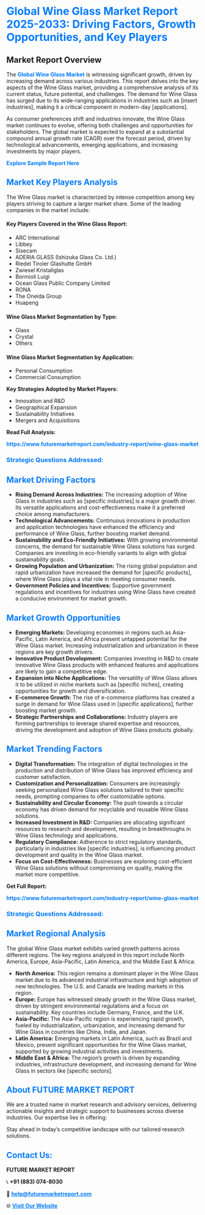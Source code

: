 <h1 style="color: #007BFF;">Global Wine Glass Market Report 2025-2033: Driving Factors, Growth Opportunities, and Key Players</h1>

<section id="overview">
<h2>Market Report Overview</h2>
<p>The <a href="https://www.futuremarketreport.com/industry-report/wine-glass-market" style="color: #007BFF; text-decoration: none;"><strong>Global Wine Glass Market</strong></a> is witnessing significant growth, driven by increasing demand across various industries. This report delves into the key aspects of the Wine Glass market, providing a comprehensive analysis of its current status, future potential, and challenges. The demand for Wine Glass has surged due to its wide-ranging applications in industries such as [insert industries], making it a critical component in modern-day [applications].</p>
<p>As consumer preferences shift and industries innovate, the Wine Glass market continues to evolve, offering both challenges and opportunities for stakeholders. The global market is expected to expand at a substantial compound annual growth rate (CAGR) over the forecast period, driven by technological advancements, emerging applications, and increasing investments by major players.</p>
</section>

<section id="overview">
<p><a href="https://www.futuremarketreport.com/request-sample/reportId=28171" style="color: #007BFF; text-decoration: none;"><strong>Explore Sample Report Here</strong></a></p>
</section>

<section id="key-players">
<h2 style="color: #007BFF;">Market Key Players Analysis</h2>
<p>The Wine Glass market is characterized by intense competition among key players striving to capture a larger market share. Some of the leading companies in the market include:</p>
<h4>Key Players Covered in the Wine Glass Report:</h4>
<ul><li>ARC International</li><li>Libbey</li><li>Sisecam</li><li>ADERIA GLASS (Ishizuka Glass Co. Ltd.)</li><li>Riedel Tiroler Glashutte GmbH</li><li>Zwiesel Kristallglas</li><li>Bormioli Luigi</li><li>Ocean Glass Public Company Limited</li><li>RONA</li><li>The Oneida Group</li><li>Huapeng</li></ul>
<h4>Wine Glass Market Segmentation by Type:</h4>
<ul><li>Glass</li><li>Crystal</li><li>Others</li></ul>

<h4>Wine Glass Market Segmentation by Application:</h4>
<ul><li>Personal Consumption</li><li>Commercial Consumption</li></ul>
<p><strong>Key Strategies Adopted by Market Players:</strong></p>
<ul>
<li>Innovation and R&D</li>
<li>Geographical Expansion</li>
<li>Sustainability Initiatives</li>
<li>Mergers and Acquisitions</li>
</ul>
</section>

<section>
<p><strong>Read Full Analysis: </strong></p><a href="https://www.futuremarketreport.com/industry-report/wine-glass-market" style="color: #007BFF; text-decoration: none;"><strong>https://www.futuremarketreport.com/industry-report/wine-glass-market</strong></a>
<h3 style="color: #007BFF;">Strategic Questions Addressed:</h3>
</section>

<section id="driving-factors">
<h2 style="color: #007BFF;">Market Driving Factors</h2>
<ul>
<li><strong>Rising Demand Across Industries:</strong> The increasing adoption of Wine Glass in industries such as [specific industries] is a major growth driver. Its versatile applications and cost-effectiveness make it a preferred choice among manufacturers.</li>
<li><strong>Technological Advancements:</strong> Continuous innovations in production and application technologies have enhanced the efficiency and performance of Wine Glass, further boosting market demand.</li>
<li><strong>Sustainability and Eco-Friendly Initiatives:</strong> With growing environmental concerns, the demand for sustainable Wine Glass solutions has surged. Companies are investing in eco-friendly variants to align with global sustainability goals.</li>
<li><strong>Growing Population and Urbanization:</strong> The rising global population and rapid urbanization have increased the demand for [specific products], where Wine Glass plays a vital role in meeting consumer needs.</li>
<li><strong>Government Policies and Incentives:</strong> Supportive government regulations and incentives for industries using Wine Glass have created a conducive environment for market growth.</li>
</ul>
</section>

<section id="growth-opportunities">
<h2 style="color: #007BFF;">Market Growth Opportunities</h2>
<ul>
<li><strong>Emerging Markets:</strong> Developing economies in regions such as Asia-Pacific, Latin America, and Africa present untapped potential for the Wine Glass market. Increasing industrialization and urbanization in these regions are key growth drivers.</li>
<li><strong>Innovative Product Development:</strong> Companies investing in R&D to create innovative Wine Glass products with enhanced features and applications are likely to gain a competitive edge.</li>
<li><strong>Expansion into Niche Applications:</strong> The versatility of Wine Glass allows it to be utilized in niche markets such as [specific niches], creating opportunities for growth and diversification.</li>
<li><strong>E-commerce Growth:</strong> The rise of e-commerce platforms has created a surge in demand for Wine Glass used in [specific applications], further boosting market growth.</li>
<li><strong>Strategic Partnerships and Collaborations:</strong> Industry players are forming partnerships to leverage shared expertise and resources, driving the development and adoption of Wine Glass products globally.</li>
</ul>
</section>

<section id="trending-factors">
<h2 style="color: #007BFF;">Market Trending Factors</h2>
<ul>
<li><strong>Digital Transformation:</strong> The integration of digital technologies in the production and distribution of Wine Glass has improved efficiency and customer satisfaction.</li>
<li><strong>Customization and Personalization:</strong> Consumers are increasingly seeking personalized Wine Glass solutions tailored to their specific needs, prompting companies to offer customizable options.</li>
<li><strong>Sustainability and Circular Economy:</strong> The push towards a circular economy has driven demand for recyclable and reusable Wine Glass solutions.</li>
<li><strong>Increased Investment in R&D:</strong> Companies are allocating significant resources to research and development, resulting in breakthroughs in Wine Glass technology and applications.</li>
<li><strong>Regulatory Compliance:</strong> Adherence to strict regulatory standards, particularly in industries like [specific industries], is influencing product development and quality in the Wine Glass market.</li>
<li><strong>Focus on Cost-Effectiveness:</strong> Businesses are exploring cost-efficient Wine Glass solutions without compromising on quality, making the market more competitive.</li>
</ul>
</section>

<section>
<p><strong>Get Full Report: </strong></p><a href="https://www.futuremarketreport.com/industry-report/wine-glass-market" style="color: #007BFF; text-decoration: none;"><strong>https://www.futuremarketreport.com/industry-report/wine-glass-market</strong></a>
<h3 style="color: #007BFF;">Strategic Questions Addressed:</h3>
</section>


<section id="regional-analysis">
<h2 style="color: #007BFF;">Market Regional Analysis</h2>
<p>The global Wine Glass market exhibits varied growth patterns across different regions. The key regions analyzed in this report include North America, Europe, Asia-Pacific, Latin America, and the Middle East & Africa:</p>
<ul>
<li><strong>North America:</strong> This region remains a dominant player in the Wine Glass market due to its advanced industrial infrastructure and high adoption of new technologies. The U.S. and Canada are leading markets in this region.</li>
<li><strong>Europe:</strong> Europe has witnessed steady growth in the Wine Glass market, driven by stringent environmental regulations and a focus on sustainability. Key countries include Germany, France, and the U.K.</li>
<li><strong>Asia-Pacific:</strong> The Asia-Pacific region is experiencing rapid growth, fueled by industrialization, urbanization, and increasing demand for Wine Glass in countries like China, India, and Japan.</li>
<li><strong>Latin America:</strong> Emerging markets in Latin America, such as Brazil and Mexico, present significant opportunities for the Wine Glass market, supported by growing industrial activities and investments.</li>
<li><strong>Middle East & Africa:</strong> The region’s growth is driven by expanding industries, infrastructure development, and increasing demand for Wine Glass in sectors like [specific sectors].</li>
</ul>
</section>

<footer>
<h2 style="color: #007BFF;">About FUTURE MARKET REPORT</h2>
<p>We are a trusted name in market research and advisory services, delivering actionable insights and strategic support to businesses across diverse industries. Our expertise lies in offering:</p>

<p>Stay ahead in today’s competitive landscape with our tailored research solutions.</p>

<h2 style="color: #007BFF;">Contact Us:</h2>
<p><strong>FUTURE MARKET REPORT</strong></p>
<p>📞 <strong>+91 (883) 074-8030</strong></p>
<p>📧 <strong><a href="mailto:help@futuremarketreport.com" style="color: #007BFF;">help@futuremarketreport.com</a></strong></p>
<p>🌐 <strong><a href="https://www.futuremarketreport.com/" style="color: #007BFF;">Visit Our Website</a></strong></p>
</footer>
